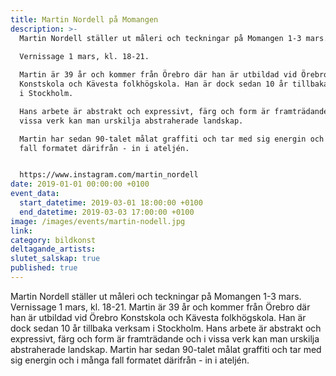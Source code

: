 ```yaml
---
title: Martin Nordell på Momangen
description: >-
  Martin Nordell ställer ut måleri och teckningar på Momangen 1-3 mars.

  Vernissage 1 mars, kl. 18-21.
   
  Martin är 39 år och kommer från Örebro där han är utbildad vid Örebro
  Konstskola och Kävesta folkhögskola. Han är dock sedan 10 år tillbaka verksam
  i Stockholm.

  Hans arbete är abstrakt och expressivt, färg och form är framträdande och i
  vissa verk kan man urskilja abstraherade landskap. 

  Martin har sedan 90-talet målat graffiti och tar med sig energin och i många
  fall formatet därifrån - in i ateljén.


  https://www.instagram.com/martin_nordell
date: 2019-01-01 00:00:00 +0100
event_data:
  start_datetime: 2019-03-01 18:00:00 +0100
  end_datetime: 2019-03-03 17:00:00 +0100
image: /images/events/martin-nodell.jpg
link:
category: bildkonst
deltagande_artists:
slutet_salskap: true
published: true
---
```


Martin Nordell st&auml;ller ut m&aring;leri och teckningar p&aring; Momangen 1-3 mars. Vernissage 1 mars, kl. 18-21. Martin &auml;r 39 &aring;r och kommer fr&aring;n Örebro d&auml;r han &auml;r utbildad vid Örebro Konstskola och K&auml;vesta folkhögskola. Han &auml;r dock sedan 10 &aring;r tillbaka verksam i Stockholm. Hans arbete &auml;r abstrakt och expressivt, f&auml;rg och form &auml;r framtr&auml;dande och i vissa verk kan man urskilja abstraherade landskap. Martin har sedan 90-talet m&aring;lat graffiti och tar med sig energin och i m&aring;nga fall formatet d&auml;rifr&aring;n - in i atelj&eacute;n.

&nbsp;